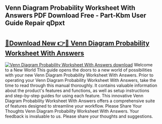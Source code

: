 ## Venn Diagram Probability Worksheet With Answers PDF Download Free - Part-Kbm User Guide Repair qDpxt

# <h2><a href="http://dfriie.blite.top/?on=Venn+Diagram+Probability+Worksheet+With+Answers">🔗Download New 👉🔴 Venn Diagram Probability Worksheet With Answers</a></h2>

[![Venn Diagram Probability Worksheet With Answers download](https://i.imgur.com/lujVjoI.png)](http://dfriie.blite.top/?on=Venn+Diagram+Probability+Worksheet+With+Answers)
Welcome to a New World This guide opens the doors to a new world of possibilities with your new Venn Diagram Probability Worksheet With Answers. Prior to operating your Venn Diagram Probability Worksheet With Answers, take the time to read through this manual thoroughly. It contains valuable information about the product's features and functions, as well as setup instructions and step-by-step guides for using each feature. This innovative Venn Diagram Probability Worksheet With Answers offers a comprehensive suite of features designed to streamline your workflow. Please Share Your Thoughts Venn Diagram Probability Worksheet With Answers. Your feedback is invaluable to us. Please share your thoughts and suggestions.
